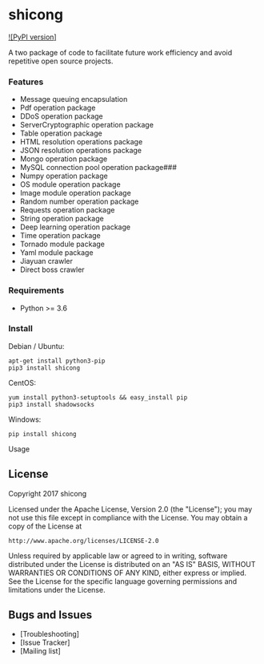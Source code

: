 shicong
===========
[![PyPI version]][PyPI]

A two package of code to facilitate future work efficiency and avoid repetitive open source projects.

### Features
- Message queuing encapsulation
- Pdf operation package
- DDoS operation package
- ServerCryptographic operation package
- Table operation package
- HTML resolution operations package
- JSON resolution operations package
- Mongo operation package
- MySQL connection pool operation package### 
- Numpy operation package
- OS module operation package
- Image module operation package
- Random number operation package
- Requests operation package
- String operation package
- Deep learning operation package
- Time operation package
- Tornado module package
- Yaml module package
- Jiayuan crawler
- Direct boss crawler

### Requirements
- Python >= 3.6

### Install

Debian / Ubuntu:

    apt-get install python3-pip
    pip3 install shicong

CentOS:

    yum install python3-setuptools && easy_install pip
    pip3 install shadowsocks

Windows:

    pip install shicong

Usage


License
-------

Copyright 2017 shicong

Licensed under the Apache License, Version 2.0 (the "License"); you may
not use this file except in compliance with the License. You may obtain
a copy of the License at

    http://www.apache.org/licenses/LICENSE-2.0

Unless required by applicable law or agreed to in writing, software
distributed under the License is distributed on an "AS IS" BASIS, WITHOUT
WARRANTIES OR CONDITIONS OF ANY KIND, either express or implied. See the
License for the specific language governing permissions and limitations
under the License.

Bugs and Issues
----------------

* [Troubleshooting]
* [Issue Tracker]
* [Mailing list]

[PyPI]:              https://pypi.python.org/pypi/shicong